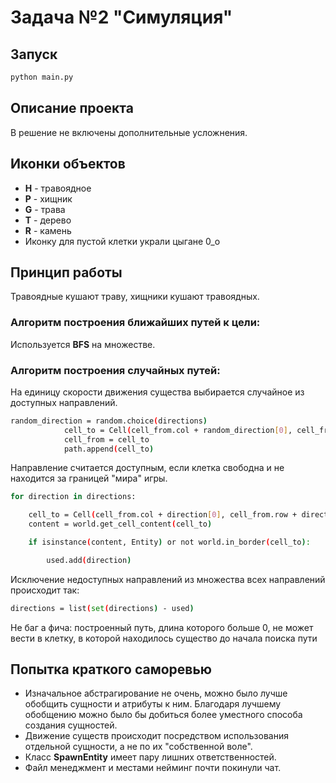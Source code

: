# Задача №2 "Симуляция"

## Запуск
```sh
python main.py
```

## Описание проекта
В решение не включены дополнительные усложнения.

## Иконки объектов
- **H** - травоядное
- **P** - хищник
- **G** - трава
- **T** - дерево
- **R** - камень
- Иконку для пустой клетки украли цыгане 0_o

## Принцип работы
Травоядные кушают траву, хищники кушают травоядных.

### Алгоритм построения ближайших путей к цели:
Используется **BFS** на множестве.

### Алгоритм построения случайных путей:
На единицу скорости движения существа выбирается случайное из доступных направлений.
```sh
random_direction = random.choice(directions)
            cell_to = Cell(cell_from.col + random_direction[0], cell_from.row + random_direction[1])
            cell_from = cell_to
            path.append(cell_to)
```
Направление считается доступным, если клетка свободна и не находится за границей "мира" игры.
```sh
for direction in directions:

    cell_to = Cell(cell_from.col + direction[0], cell_from.row + direction[1])
    content = world.get_cell_content(cell_to)

    if isinstance(content, Entity) or not world.in_border(cell_to):

        used.add(direction)
```
 
Исключение недоступных направлений из множества всех направлений происходит так:
```sh
directions = list(set(directions) - used)
```
Не баг а фича: построенный путь, длина которого больше 0, не может вести в клетку, в которой находилось существо 
до начала поиска пути

## Попытка краткого саморевью
- Изначальное абстрагирование не очень, можно было лучше обобщить сущности и атрибуты к ним. Благодаря лучшему обобщению можно было бы добиться более уместного способа создания сущностей.
- Движение существ происходит посредством использования отдельной сущности, а не по их "собственной воле".
- Класс **SpawnEntity** имеет пару лишних ответственностей.
- Файл менеджмент и местами нейминг почти покинули чат.

